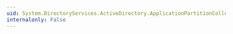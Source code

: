 ```yaml
---
uid: System.DirectoryServices.ActiveDirectory.ApplicationPartitionCollection.CopyTo(System.DirectoryServices.ActiveDirectory.ApplicationPartition[],System.Int32)
internalonly: False
---
```

